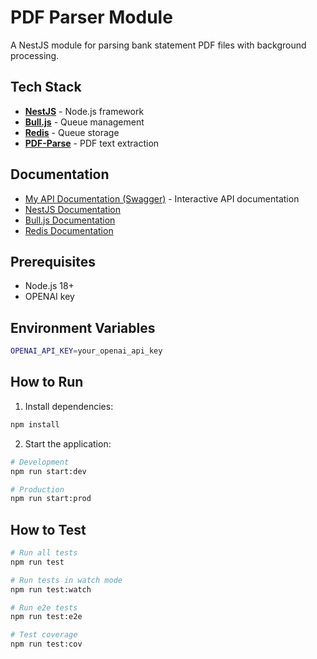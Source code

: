 # PDF Parser Module

A NestJS module for parsing bank statement PDF files with background processing.

## Tech Stack

- **[NestJS](https://nestjs.com/)** - Node.js framework
- **[Bull.js](https://github.com/OptimalBits/bull)** - Queue management
- **[Redis](https://redis.io/)** - Queue storage
- **[PDF-Parse](https://www.npmjs.com/package/pdf-parse)** - PDF text extraction

## Documentation

- [My API Documentation (Swagger)](http://localhost:3000/api) - Interactive API documentation
- [NestJS Documentation](https://docs.nestjs.com/)
- [Bull.js Documentation](https://github.com/OptimalBits/bull/blob/develop/REFERENCE.md)
- [Redis Documentation](https://redis.io/docs/)

## Prerequisites

- Node.js 18+
- OPENAI key

## Environment Variables

```bash
OPENAI_API_KEY=your_openai_api_key
```

## How to Run

1. Install dependencies:
```bash
npm install
```

2. Start the application:
```bash
# Development
npm run start:dev

# Production
npm run start:prod
```

## How to Test

```bash
# Run all tests
npm run test

# Run tests in watch mode
npm run test:watch

# Run e2e tests
npm run test:e2e

# Test coverage
npm run test:cov
```
